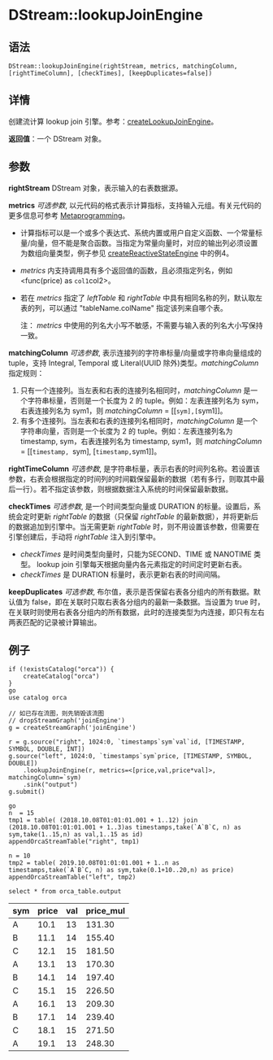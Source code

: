 # DStream::lookupJoinEngine

## 语法

`DStream::lookupJoinEngine(rightStream, metrics, matchingColumn,
[rightTimeColumn], [checkTimes], [keepDuplicates=false])`

## 详情

创建流计算 lookup join 引擎。参考：[createLookupJoinEngine](../c/createLookupJoinEngine.html)。

**返回值**：一个 DStream 对象。

## 参数

**rightStream** DStream 对象，表示输入的右表数据源。

**metrics**
*可选参数*, 以元代码的格式表示计算指标，支持输入元组。有关元代码的更多信息可参考 [Metaprogramming](../c/../../progr/objs/meta_progr.html)。

* 计算指标可以是一个或多个表达式、系统内置或用户自定义函数、一个常量标量/向量，但不能是聚合函数。当指定为常量向量时，对应的输出列必须设置为数组向量类型，例子参见
  [createReactiveStateEngine](../c/createReactiveStateEngine.html) 中的例4。
* *metrics* 内支持调用具有多个返回值的函数，且必须指定列名，例如 <func(price) as
  `col1`col2>。
* 若在 *metrics* 指定了 *leftTable* 和 *rightTable*
  中具有相同名称的列，默认取左表的列，可以通过 "tableName.colName" 指定该列来自哪个表。

  注： *metrics* 中使用的列名大小写不敏感，不需要与输入表的列名大小写保持一致。

**matchingColumn**
*可选参数*, 表示连接列的字符串标量/向量或字符串向量组成的 tuple，支持 Integral, Temporal 或 Literal(UUID
除外)类型。*matchingColumn* 指定规则：

1. 只有一个连接列。当左表和右表的连接列名相同时，*matchingColumn* 是一个字符串标量，否则是一个长度为 2 的
   tuple。例如：左表连接列名为 sym，右表连接列名为 sym1，则 *matchingColumn* =
   [[`sym],[`sym1]]。
2. 有多个连接列。当左表和右表的连接列名相同时，*matchingColumn* 是一个字符串向量，否则是一个长度为 2 的
   tuple。例如：左表连接列名为 timestamp, sym，右表连接列名为 timestamp, sym1，则
   *matchingColumn* = [[`timestamp, `sym], [`timestamp,`sym1]]。

**rightTimeColumn**
*可选参数*,
是字符串标量，表示右表的时间列名称。若设置该参数，右表会根据指定的时间列的时间戳保留最新的数据（若有多行，则取其中最后一行）。若不指定该参数，则根据数据注入系统的时间保留最新数据。

**checkTimes**
*可选参数*, 是一个时间类型向量或 DURATION 的标量。设置后，系统会定时更新 *rightTable* 的数据（只保留
*rightTable* 的最新数据），并将更新后的数据追加到引擎中。当无需更新 *rightTable*
时，则不用设置该参数，但需要在引擎创建后，手动将 *rightTable* 注入到引擎中。

* *checkTimes* 是时间类型向量时，只能为SECOND、TIME 或 NANOTIME 类型。 lookup join
  引擎每天根据向量内各元素指定的时间定时更新右表。
* *checkTimes* 是 DURATION 标量时，表示更新右表的时间间隔。

**keepDuplicates**
*可选参数*, 布尔值，表示是否保留右表各分组内的所有数据。默认值为 false，即在关联时只取右表各分组内的最新一条数据。当设置为 true
时，在关联时则使用右表各分组内的所有数据，此时的连接类型为内连接，即只有左右两表匹配的记录被计算输出。

## 例子

```
if (!existsCatalog("orca")) {
	createCatalog("orca")
}
go
use catalog orca

// 如已存在流图，则先销毁该流图
// dropStreamGraph('joinEngine')
g = createStreamGraph('joinEngine')

r = g.source("right", 1024:0, `timestamps`sym`val`id, [TIMESTAMP, SYMBOL, DOUBLE, INT])
g.source("left", 1024:0, `timestamps`sym`price, [TIMESTAMP, SYMBOL, DOUBLE])
    .lookupJoinEngine(r, metrics=<[price,val,price*val]>, matchingColumn=`sym)
    .sink("output")
g.submit()

go
n  = 15
tmp1 = table( (2018.10.08T01:01:01.001 + 1..12) join (2018.10.08T01:01:01.001 + 1..3)as timestamps,take(`A`B`C, n) as sym,take(1..15,n) as val,1..15 as id)
appendOrcaStreamTable("right", tmp1)

n = 10
tmp2 = table( 2019.10.08T01:01:01.001 + 1..n as timestamps,take(`A`B`C, n) as sym,take(0.1+10..20,n) as price)
appendOrcaStreamTable("left", tmp2)

select * from orca_table.output
```

| sym | price | val | price\_mul |
| --- | --- | --- | --- |
| A | 10.1 | 13 | 131.30 |
| B | 11.1 | 14 | 155.40 |
| C | 12.1 | 15 | 181.50 |
| A | 13.1 | 13 | 170.30 |
| B | 14.1 | 14 | 197.40 |
| C | 15.1 | 15 | 226.50 |
| A | 16.1 | 13 | 209.30 |
| B | 17.1 | 14 | 239.40 |
| C | 18.1 | 15 | 271.50 |
| A | 19.1 | 13 | 248.30 |

